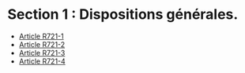 # Section 1 : Dispositions générales.

- [Article R721-1](article-r721-1.md)
- [Article R721-2](article-r721-2.md)
- [Article R721-3](article-r721-3.md)
- [Article R721-4](article-r721-4.md)
